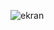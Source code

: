 ![ekran](https://github.com/aysekorkmaz1/gmail-clone/assets/147662954/3cde16de-722a-4d6a-8eb2-89204a13e72d)
